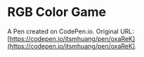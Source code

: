 # RGB Color Game

A Pen created on CodePen.io. Original URL: [https://codepen.io/itsmhuang/pen/oxaReK](https://codepen.io/itsmhuang/pen/oxaReK).

